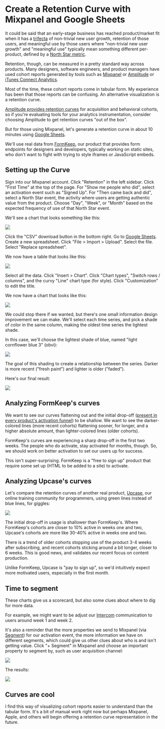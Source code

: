 # Create a Retention Curve with Mixpanel and Google Sheets

It could be said that an early-stage business has reached product/market fit
when it has a [trifecta](http://www.coelevate.com/essays/product-market-fit)
of non-trivial new user growth,
retention of those users,
and meaningful use by those users
where "non-trivial new user growth" and "meaningful use"
typically mean something different per-product,
defined by a [North Star metric][north].

[north]: https://blog.statusok.com/north-star-metric

Retention, though, can be measured in a pretty standard way across products.
Many designers, software engineers, and product managers
have used cohort reports generated by tools such as
[Mixpanel](https://mixpanel.com) or
[Amplitude](https://amplitude.com) or
[iTunes Connect Analytics](https://analytics.itunes.apple.com/).

Most of the time, these cohort reports come in tabular form.
My experience has been that those reports can be confusing.
An alternative visualization is a retention curve.

[Amplitude provides retention curves][amp]
for acquisition and behavioral cohorts,
so if you're evaluating tools for your analytics instrumentation,
consider choosing Amplitude to get retention curves "out of the box".

[amp]: https://amplitude.com/blog/2015/11/24/cohorts-to-improve-your-retention/

But for those using Mixpanel,
let's generate a retention curve in about 10 minutes
using [Google Sheets](https://docs.google.com/spreadsheets/u/0/).

We'll use real data from
[FormKeep](https://formkeep.com?utm_source=giantrobots),
our product that provides form endpoints for designers and developers,
typically working on static sites,
who don't want to fight with trying to style iframes or JavaScript embeds.

## Setting up the Curve

Sign into our Mixpanel account.
Click "Retention" in the left sidebar.
Click "First Time" at the top of the page.
For "Show me people who did", select an activation event such as "Signed Up".
For "Then came back and did", select a North Star event,
the activity where users are getting authentic value from the product.
Choose "Day", "Week", or "Month" based on the expected frequency of use
of that North Star event.

We'll see a chart that looks something like this:

![](images/retention-report.png)

Click the "CSV" download button in the bottom right.
Go to [Google Sheets](https://docs.google.com/spreadsheets/u/0/).
Create a new spreadsheet.
Click "File > Import > Upload".
Select the file.
Select "Replace spreadsheet".

We now have a table that looks like this:

![](images/retention-curve-table.png)

Select all the data.
Click "Insert > Chart".
Click "Chart types",
"Switch rows / columns",
and the curvy "Line" chart type (for style).
Click "Customization" to edit the title.

We now have a chart that looks like this:

![](images/retention-curve-ready.png)

We could stop there if we wanted,
but there's one small information design improvement we can make.
We'll select each time series,
and pick a shade of color in the same column,
making the oldest time series the lightest shade.

In this case, we'll choose the lightest shade of blue,
named "light cornflower blue 3" (obvi):

![](images/retention-curve-series.png)

The goal of this shading to create a relationship between the series.
Darker is more recent ("fresh paint")
and lighter is older ("faded").

Here's our final result:

![](images/retention-curve-final.png)

## Analyzing FormKeep's curves

We want to see our curves flattening out
and the initial drop-off
([present in every product's activation
funnel](http://andrewchen.co/new-data-shows-why-losing-80-of-your-mobile-users-is-normal-and-that-the-best-apps-do-much-better/))
to be shallow.
We want to see the darker-colored lines (more recent cohorts)
flattening sooner, for longer, and a higher absolute amount,
than lighter-colored lines (older cohorts).

FormKeep's curves are experiencing a sharp drop-off in the first two weeks.
The people who do activate, stay activated for months, though.
So, we should work on better activation to set our users up for success.

This isn't super-surprising.
FormKeep is a "free to sign up" product that require some set up
(HTML to be added to a site) to activate.

## Analyzing Upcase's curves

Let's compare the retention curves of another real product,
[Upcase](https://thoughtbot.com/upcase/join),
our online training community for programmers,
using green lines instead of blue lines, for giggles:

![](images/upcase-retention-curve.png)

The initial drop-off in usage is shallower than FormKeep's.
Where FormKeep's cohorts are closer to 10% active in weeks one and two,
Upcase's cohorts are more like 30-40% active in weeks one and two.

There is a trend of older cohorts stopping use of the product
3-4 weeks after subscribing,
and recent cohorts sticking around a bit longer, closer to 6 weeks.
This is good news, and validates our recent focus on content production.

Unlike FormKeep,
Upcase is "pay to sign up",
so we'd intuitively expect more motivated users,
especially in the first month.

## Time to segment

These charts give us a scorecard,
but also some clues about where to dig for more data.

For example, we might want to be adjust our
[Intercom](https://intercom.io) communication to users
around week 1 and week 2.

It's also a reminder that the more properties we send
to Mixpanel (via [Segment](https://segment.com)) for our activation event,
the more information we have on different segments,
which could give us other clues about who is and isn't getting value.
Click "+ Segment" in Mixpanel
and choose an important property to segment by,
such as user acquisition channel:

![](images/mixpanel-segment.png)

The results:

![](images/mixpanel-utm-source-segment.png)

## Curves are cool

I find this way of visualizing cohort reports easier to understand
than the tabular form.
It's a bit of manual work right now but perhaps Mixpanel, Apple, and others
will begin offering a retention curve representation in the future.
